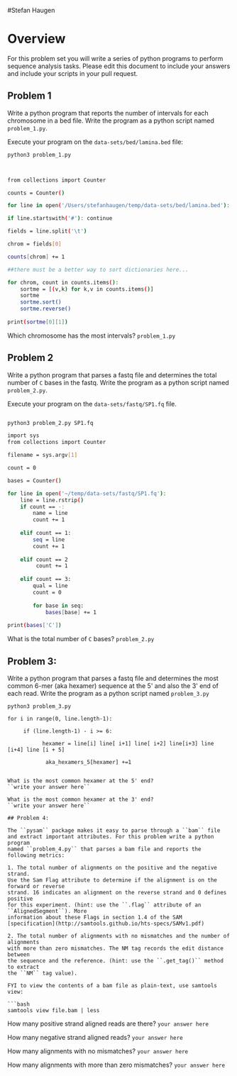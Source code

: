 
#Stefan Haugen
# Overview
For this problem set you will write a series of python programs to perform
sequence analysis tasks. Please edit this document to include your answers and
include your scripts in your pull request.  

## Problem 1
Write a python program that reports the number of intervals for each
chromosome in a bed file. Write the program as a python script named
``problem_1.py``. 

Execute your program on the ``data-sets/bed/lamina.bed`` file:

```bash
python3 problem_1.py 



from collections import Counter

counts = Counter()

for line in open('/Users/stefanhaugen/temp/data-sets/bed/lamina.bed'):

if line.startswith('#'): continue

fields = line.split('\t')

chrom = fields[0]

counts[chrom] += 1

##there must be a better way to sort dictionaries here...

for chrom, count in counts.items():
	sortme = [(v,k) for k,v in counts.items()]
	sortme
	sortme.sort()
	sortme.reverse()
	
print(sortme[0][1])
```

Which chromosome has the most intervals?
``problem_1.py``

## Problem 2
Write a python program that parses a fastq file and determines the total number
of ``C`` bases in the fastq. Write the program as a python script named
``problem_2.py``.

Execute your program on the ``data-sets/fastq/SP1.fq`` file.

```bash

python3 problem_2.py SP1.fq

import sys
from collections import Counter

filename = sys.argv[1]

count = 0

bases = Counter()

for line in open('~/temp/data-sets/fastq/SP1.fq'):
	line = line.rstrip()
	if count == -:
		name = line
		count += 1
		
	elif count == 1:
		seq = line
		count += 1
		
	elif count == 2
		 count += 1
		 
	elif count == 3:
		qual = line
		count = 0
		
		for base in seq:
			bases[base] += 1
			
print(bases['C'])

```

What is the total number of ``C`` bases?
``problem_2.py``

## Problem 3:
Write a python program that parses a fastq file and determines the most
common 6-mer (aka hexamer) sequence at the 5' and also the 3' end of each read. 
Write the program as a python script named ``problem_3.py``

```
python3 problem_3.py

for i in range(0, line.length-1):

     if (line.length-1) - i >= 6:

           hexamer = line[i] line[ i+1] line[ i+2] line[i+3] line [i+4] line [i + 5]

            aka_hexamers_5[hexamer] +=1

```

```

What is the most common hexamer at the 5' end?
``write your answer here``

What is the most common hexamer at the 3' end?
``write your answer here``

## Problem 4:

The ``pysam`` package makes it easy to parse through a ``bam`` file
and extract important attributes. For this problem write a python program
named ``problem_4.py`` that parses a bam file and reports the following metrics: 
    
1. The total number of alignments on the positive and the negative strand. 
Use the Sam Flag attribute to determine if the alignment is on the forward or reverse
strand. 16 indicates an alignment on the reverse strand and 0 defines positive 
for this experiment. (hint: use the ``.flag`` attribute of an ``AlignedSegment``). More
information about these Flags in section 1.4 of the SAM [specification](http://samtools.github.io/hts-specs/SAMv1.pdf) 
    
2. The total number of alignments with no mismatches and the number of alignments
with more than zero mismatches. The NM tag records the edit distance between
the sequence and the reference. (hint: use the ``.get_tag()`` method to extract
the ``NM`` tag value). 

FYI to view the contents of a bam file as plain-text, use samtools view:

```bash
samtools view file.bam | less
```

How many positive strand aligned reads are there?
``your answer here``

How many negative strand aligned reads?
``your answer here``

How many alignments with no mismatches?
``your answer here``

How many alignments with more than zero mismatches?
``your answer here``

